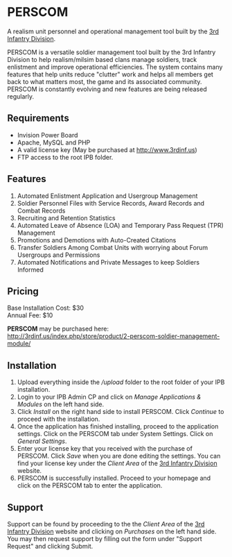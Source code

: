 # PERSCOM
A realism unit personnel and operational management tool built by the <a href="http://www.3rdinf.us">3rd Infantry Division</a>.

PERSCOM is a versatile soldier management tool built by the 3rd Infantry Division to help realism/milsim based clans manage soldiers, track enlistment and improve operational efficiencies. The system contains many features that help units reduce "clutter" work and helps all members get back to what matters most, the game and its associated community. PERSCOM is constantly evolving and new features are being released regularly.

Requirements
-

* Invision Power Board
* Apache, MySQL and PHP
* A valid license key (May be purchased at http://www.3rdinf.us)
* FTP access to the root IPB folder.


Features
-

1. Automated Enlistment Application and Usergroup Management
2. Soldier Personnel Files with Service Records, Award Records and Combat Records
3. Recruiting and Retention Statistics
4. Automated Leave of Absence (LOA) and Temporary Pass Request (TPR) Management
5. Promotions and Demotions with Auto-Created Citations
6. Transfer Soldiers Among Combat Units with worrying about Forum Usergroups and Permissions
7. Automated Notifications and Private Messages to keep Soldiers Informed

Pricing
-

Base Installation Cost: $30<br>
Annual Fee: $10

<b>PERSCOM</b> may be purchased here: http://3rdinf.us/index.php/store/product/2-perscom-soldier-management-module/

Installation
-

1. Upload everything inside the <i>/upload</i> folder to the root folder of your IPB installation.
2. Login to your IPB Admin CP and click on <i>Manage Applications & Modules</i> on the left hand side.
3. Click <i>Install</i> on the right hand side to install PERSCOM. Click <i>Continue</i> to proceed with the installation.
4. Once the application has finished installing, proceed to the application settings. Click on the PERSCOM tab under System Settings. Click on <i>General Settings</i>.
5. Enter your license key that you received with the purchase of PERSCOM. Click <i>Save</i> when you are done editing the settings. You can find your license key under the <i>Client Area</i> of the <a href="http://www.3rdinf.us">3rd Infantry Division</a> website.
6. PERSCOM is successfully installed. Proceed to your homepage and click on the PERSCOM tab to enter the application.

Support
-

Support can be found by proceeding to the the <i>Client Area</i> of the <a href="http://www.3rdinf.us">3rd Infantry Division</a> website and clicking on <i>Purchases</i> on the left hand side. You may then request support by filling out the form under "Support Request" and clicking Submit.